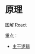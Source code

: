 # 原理

[图解 React](https://7km.top/)

重点：

- [主干逻辑](https://7km.top/main/workloop#%E4%B8%BB%E5%B9%B2%E9%80%BB%E8%BE%91)
